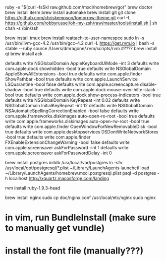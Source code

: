 ruby -e "$(curl -fsSkl raw.github.com/mxcl/homebrew/go)"
brew doctor
brew install iterm
brew install automake
brew install git
git clone https://github.com/chriskempson/tomorrow-theme.git
curl -L https://github.com/robbyrussel/oh-my-zsh/raw/master/tools/install.sh | sh
chsh -s /bin/zsh

brew install tmux
brew install reattach-to-user-namespce
sudo ln -s /usr/bin/llvm-gcc-4.2 /usr/bin/gcc-4.2
curl -L https://get.rvm.io | bash -s stable --ruby
source /Users/dmragone/.rvm/scripts/rvm #????
brew install qt
brew install ack

defaults write NSGlobalDomain AppleKeyboardUIMode -int 3
defaults write com.apple.dock showhidden -bool true
defaults write NSGlobalDomain AppleShowAllExtensions -bool true
defaults write com.apple.finder ShowPathbar -bool true
defaults write com.apple.LaunchService LSQuarantine -bool false
defaults write com.apple.screencapture disable-shadow -bool true
defaults write com.apple.dock mouse-over-hilte-stack -bool true
defaults write com.apple.dock show-process-indicators -bool true
defaults write NSGlobalDomain KeyRepeat -int 0.02
defaults write NSGlobalDomain InitialKeyRepeat -int 12
defaults write NSGlobalDomain NSAutomaticSpellingCorrectionEnabled -bool false
defaults write com.apple.frameworks.diskimages auto-open-ro-root -bool true
defaults write com.apple.frameworks.diskimages auto-open-rw-root -bool true
defaults write com.apple.finder OpenWindowForNewRemovableDisk -bool true
defaults write com.apple.desktopservices DSDontWriteNetworkStores -bool true
defaults write com.apple.finder FXEnableExtensionChangeWarning -bool false
defaults write com.apple.screensaver askForPassword -int 1
defaults write com.apple.screensaver askForPasswordDelay -int 0

brew install postgres
initdb /usr/local/var/postgres
ln -sfv /usr/local/opt/postgresql/*.plist ~/Library/LaunchAgents
launchctl load ~/Library/LaunchAgents/homebrew.mxcl.postgresql.plist
psql -d postgres -h localhost
http://xquartz.macosforge.com/landing

rvm install ruby-1.9.3-head

brew install nginx
sudo cp doc/nginx.conf /usr/local/etc/nginx
sudo nginx

# in vim, run BundleInstall (make sure to manually get vundle)
# install the font file (manually???)



